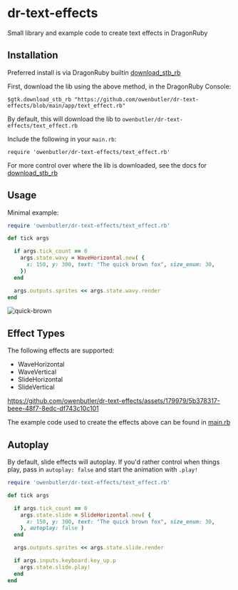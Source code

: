 # dr-text-effects

Small library and example code to create text effects in DragonRuby

## Installation

Preferred install is via DragonRuby builtin [download_stb_rb](https://docs.dragonruby.org/#-----download_stb_rb(_raw)-)

First, download the lib using the above method, in the DragonRuby Console:

```
$gtk.download_stb_rb "https://github.com/owenbutler/dr-text-effects/blob/main/app/text_effect.rb"
```

By default, this will download the lib to `owenbutler/dr-text-effects/text_effect.rb`

Include the following in your `main.rb`:

```
require 'owenbutler/dr-text-effects/text_effect.rb'
```

For more control over where the lib is downloaded, see the docs for [download_stb_rb](https://docs.dragonruby.org/#-----download_stb_rb(_raw)-)

## Usage

Minimal example:

```ruby
require 'owenbutler/dr-text-effects/text_effect.rb'

def tick args

  if args.tick_count == 0
    args.state.wavy = WaveHorizontal.new( {
      x: 150, y: 300, text: "The quick brown fox", size_enum: 30,
    })
  end

  args.outputs.sprites << args.state.wavy.render
end
```

![quick-brown](https://github.com/owenbutler/dr-text-effects/assets/179979/6a655fa9-7697-4cef-beed-84093ab93bd7)

## Effect Types

The following effects are supported:

- WaveHorizontal
- WaveVertical
- SlideHorizontal
- SlideVertical

https://github.com/owenbutler/dr-text-effects/assets/179979/5b378317-beee-48f7-8edc-df743c10c101

The example code used to create the effects above can be found in [main.rb](app/main.rb)

## Autoplay

By default, slide effects will autoplay. If you'd rather control when things play, pass in `autoplay: false` and start the animation with `.play!`

```ruby
require 'owenbutler/dr-text-effects/text_effect.rb'

def tick args

  if args.tick_count == 0
    args.state.slide = SlideHorizontal.new( {
      x: 150, y: 300, text: "The quick brown fox", size_enum: 30,
    }, autoplay: false )
  end

  args.outputs.sprites << args.state.slide.render

  if args.inputs.keyboard.key_up.p
    args.state.slide.play!
  end
end
```
